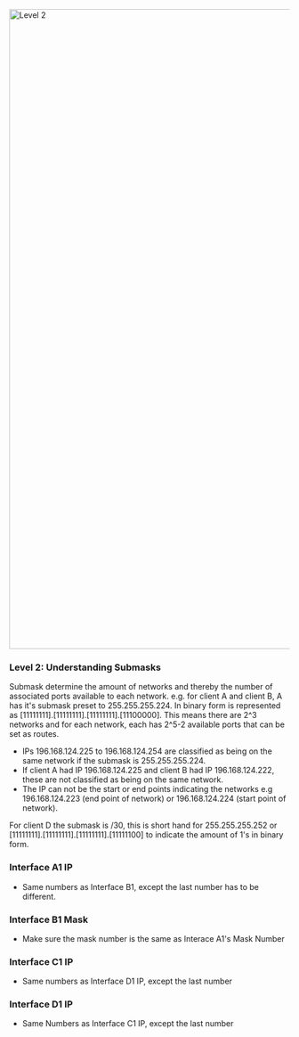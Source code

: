 <img width="1149" alt="Level 2" src="https://user-images.githubusercontent.com/58959408/175211021-b75b3b09-bd12-4f01-9f5e-35bcac88e6d3.png">

### Level 2: Understanding Submasks

Submask determine the amount of networks and thereby the number of associated ports available to each network. 
e.g. for client A and client B, A has it's submask preset to 255.255.255.224. 
In binary form is represented as [11111111].[11111111].[11111111].[11100000]. 
This means there are 2^3 networks and for each network, each has 2^5-2 available ports that can be set as routes.
- IPs 196.168.124.225 to 196.168.124.254 are classified as being on the same network if the submask is 255.255.255.224.
- If client A had IP 196.168.124.225 and client B had IP 196.168.124.222, these are not classified as being on the same network.
- The IP can not be the start or end points indicating the networks e.g 196.168.124.223 (end point of network) or 196.168.124.224 (start point of network).

For client D the submask is /30, this is short hand for 255.255.255.252 or [11111111].[11111111].[11111111].[11111100] to indicate the amount of 1's in binary form.

### Interface A1 IP
- Same numbers as Interface B1, except the last number has to be different. 

### Interface B1 Mask
- Make sure the mask number is the same as Interace A1's Mask Number

### Interface C1 IP
- Same numbers as Interface D1 IP, except the last number

### Interface D1 IP
- Same Numbers as Interface C1 IP, except the last number
